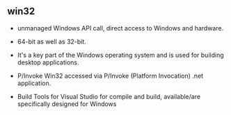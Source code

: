 ## win32
 - unmanaged Windows API call, direct access to Windows and hardware.
 - 64-bit as well as 32-bit.
 - It's a key part of the Windows operating system and is used for building desktop applications.
 - P/Invoke  Win32 accessed via P/Invoke (Platform Invocation) .net application.

 - Build Tools for Visual Studio for compile and build, available/are specifically designed for Windows 